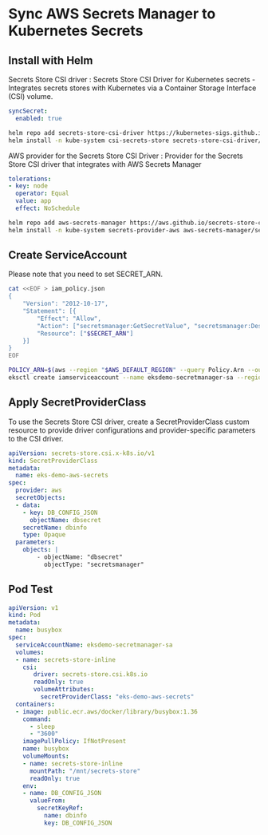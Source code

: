 # Sync AWS Secrets Manager to Kubernetes Secrets
## Install with Helm
Secrets Store CSI driver : Secrets Store CSI Driver for Kubernetes secrets - Integrates secrets stores with Kubernetes via a Container Storage Interface (CSI) volume.
``` yaml title="values.yaml"
syncSecret:
  enabled: true
```
``` bash
helm repo add secrets-store-csi-driver https://kubernetes-sigs.github.io/secrets-store-csi-driver/charts
helm install -n kube-system csi-secrets-store secrets-store-csi-driver/secrets-store-csi-driver -f values.yaml
```
AWS provider for the Secrets Store CSI Driver : Provider for the Secrets Store CSI driver that integrates with AWS Secrets Manager
``` yaml title="values.yaml"
tolerations:
- key: node
  operator: Equal
  value: app
  effect: NoSchedule
```
``` bash
helm repo add aws-secrets-manager https://aws.github.io/secrets-store-csi-driver-provider-aws
helm install -n kube-system secrets-provider-aws aws-secrets-manager/secrets-store-csi-driver-provider-aws
```
## Create ServiceAccount
Please note that you need to set SECRET_ARN.
``` bash
cat <<EOF > iam_policy.json
{
    "Version": "2012-10-17",
    "Statement": [{
        "Effect": "Allow",
        "Action": ["secretsmanager:GetSecretValue", "secretsmanager:DescribeSecret"],
        "Resource": ["$SECRET_ARN"]
    }]
}
EOF

POLICY_ARN=$(aws --region "$AWS_DEFAULT_REGION" --query Policy.Arn --output text iam create-policy --policy-name eksdemo-secretsmanager-policy --policy-document file://iam_policy.json)
eksctl create iamserviceaccount --name eksdemo-secretmanager-sa --region="$AWS_DEFAULT_REGION" --cluster "$CLUSTER_NAME" --namespace=wsi --attach-policy-arn "$POLICY_ARN" --approve --override-existing-serviceaccounts
```
## Apply SecretProviderClass
To use the Secrets Store CSI driver, create a SecretProviderClass custom resource to provide driver configurations and provider-specific parameters to the CSI driver.
``` yaml
apiVersion: secrets-store.csi.x-k8s.io/v1
kind: SecretProviderClass
metadata:
  name: eks-demo-aws-secrets
spec:
  provider: aws
  secretObjects:
  - data:
    - key: DB_CONFIG_JSON
      objectName: dbsecret
    secretName: dbinfo
    type: Opaque
  parameters:
    objects: |
        - objectName: "dbsecret"
          objectType: "secretsmanager"
```
## Pod Test
``` yaml
apiVersion: v1
kind: Pod
metadata:
  name: busybox
spec:
  serviceAccountName: eksdemo-secretmanager-sa
  volumes:
  - name: secrets-store-inline
    csi:
       driver: secrets-store.csi.k8s.io
       readOnly: true
       volumeAttributes:
         secretProviderClass: "eks-demo-aws-secrets"
  containers:
  - image: public.ecr.aws/docker/library/busybox:1.36
    command:
      - sleep
      - "3600"
    imagePullPolicy: IfNotPresent
    name: busybox
    volumeMounts:
    - name: secrets-store-inline
      mountPath: "/mnt/secrets-store"
      readOnly: true
    env:
    - name: DB_CONFIG_JSON
      valueFrom:
        secretKeyRef:
          name: dbinfo
          key: DB_CONFIG_JSON
```